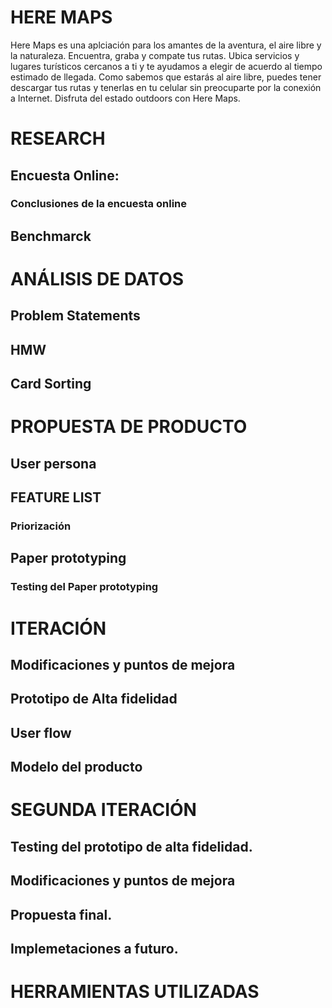 # HERE MAPS

Here Maps es una aplciación para los amantes de la aventura, el aire libre y la naturaleza. Encuentra, graba y compate tus rutas. Ubica servicios y lugares turísticos cercanos a ti y te ayudamos a elegir de acuerdo al tiempo estimado de llegada. 
Como sabemos que estarás al aire libre, puedes tener descargar tus rutas y tenerlas en tu celular sin preocuparte por la conexión a Internet.
Disfruta del estado outdoors con Here Maps.

# **RESEARCH**

## Encuesta Online:

### **Conclusiones de la encuesta online**

## **Benchmarck**

# **ANÁLISIS DE DATOS**

## **Problem Statements**

## **HMW**

## **Card Sorting**

# **PROPUESTA DE PRODUCTO**

## **User persona**


## **FEATURE LIST**

### Priorización

## Paper prototyping 

### Testing del Paper prototyping

# ITERACIÓN

## Modificaciones y puntos de mejora

## Prototipo de Alta fidelidad

## User flow

## Modelo del producto

# SEGUNDA ITERACIÓN

## Testing del prototipo de alta fidelidad.

## Modificaciones y puntos de mejora

## Propuesta final.

## Implemetaciones a futuro.

# HERRAMIENTAS UTILIZADAS


